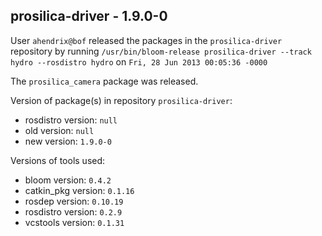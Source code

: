 ## prosilica-driver - 1.9.0-0

User `ahendrix@bof` released the packages in the `prosilica-driver` repository by running `/usr/bin/bloom-release prosilica-driver --track hydro --rosdistro hydro` on `Fri, 28 Jun 2013 00:05:36 -0000`

The `prosilica_camera` package was released.

Version of package(s) in repository `prosilica-driver`:
- rosdistro version: `null`
- old version: `null`
- new version: `1.9.0-0`

Versions of tools used:
- bloom version: `0.4.2`
- catkin_pkg version: `0.1.16`
- rosdep version: `0.10.19`
- rosdistro version: `0.2.9`
- vcstools version: `0.1.31`


